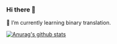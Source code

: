 ### Hi there 👋

🌱 I’m currently learning binary translation.

[![Anurag's github stats](https://github-readme-stats.vercel.app/api?username=xieby1)](https://github.com/anuraghazra/github-readme-stats)

<!--
**xieby1/xieby1** is a ✨ _special_ ✨ repository because its `README.md` (this file) appears on your GitHub profile.

Here are some ideas to get you started:

- 🔭 I’m currently working on ...
- 🌱 I’m currently learning ...
- 👯 I’m looking to collaborate on ...
- 🤔 I’m looking for help with ...
- 💬 Ask me about ...
- 📫 How to reach me: ...
- 😄 Pronouns: ...
- ⚡ Fun fact: ...
-->
